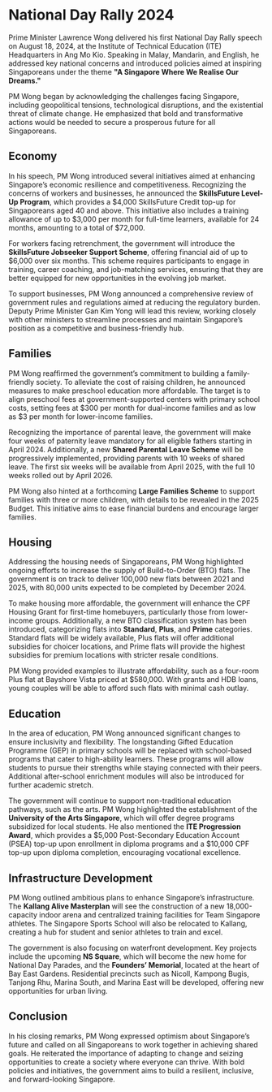 # National Day Rally 2024

Prime Minister Lawrence Wong delivered his first National Day Rally speech on August 18, 2024, at the Institute of Technical Education (ITE) Headquarters in Ang Mo Kio. Speaking in Malay, Mandarin, and English, he addressed key national concerns and introduced policies aimed at inspiring Singaporeans under the theme **"A Singapore Where We Realise Our Dreams."**

PM Wong began by acknowledging the challenges facing Singapore, including geopolitical tensions, technological disruptions, and the existential threat of climate change. He emphasized that bold and transformative actions would be needed to secure a prosperous future for all Singaporeans.

## Economy

In his speech, PM Wong introduced several initiatives aimed at enhancing Singapore’s economic resilience and competitiveness. Recognizing the concerns of workers and businesses, he announced the **SkillsFuture Level-Up Program**, which provides a $4,000 SkillsFuture Credit top-up for Singaporeans aged 40 and above. This initiative also includes a training allowance of up to $3,000 per month for full-time learners, available for 24 months, amounting to a total of $72,000.

For workers facing retrenchment, the government will introduce the **SkillsFuture Jobseeker Support Scheme**, offering financial aid of up to $6,000 over six months. This scheme requires participants to engage in training, career coaching, and job-matching services, ensuring that they are better equipped for new opportunities in the evolving job market.

To support businesses, PM Wong announced a comprehensive review of government rules and regulations aimed at reducing the regulatory burden. Deputy Prime Minister Gan Kim Yong will lead this review, working closely with other ministers to streamline processes and maintain Singapore’s position as a competitive and business-friendly hub.

## Families

PM Wong reaffirmed the government’s commitment to building a family-friendly society. To alleviate the cost of raising children, he announced measures to make preschool education more affordable. The target is to align preschool fees at government-supported centers with primary school costs, setting fees at $300 per month for dual-income families and as low as $3 per month for lower-income families.

Recognizing the importance of parental leave, the government will make four weeks of paternity leave mandatory for all eligible fathers starting in April 2024. Additionally, a new **Shared Parental Leave Scheme** will be progressively implemented, providing parents with 10 weeks of shared leave. The first six weeks will be available from April 2025, with the full 10 weeks rolled out by April 2026.

PM Wong also hinted at a forthcoming **Large Families Scheme** to support families with three or more children, with details to be revealed in the 2025 Budget. This initiative aims to ease financial burdens and encourage larger families.

## Housing

Addressing the housing needs of Singaporeans, PM Wong highlighted ongoing efforts to increase the supply of Build-to-Order (BTO) flats. The government is on track to deliver 100,000 new flats between 2021 and 2025, with 80,000 units expected to be completed by December 2024.

To make housing more affordable, the government will enhance the CPF Housing Grant for first-time homebuyers, particularly those from lower-income groups. Additionally, a new BTO classification system has been introduced, categorizing flats into **Standard**, **Plus**, and **Prime** categories. Standard flats will be widely available, Plus flats will offer additional subsidies for choicer locations, and Prime flats will provide the highest subsidies for premium locations with stricter resale conditions.

PM Wong provided examples to illustrate affordability, such as a four-room Plus flat at Bayshore Vista priced at $580,000. With grants and HDB loans, young couples will be able to afford such flats with minimal cash outlay.

## Education

In the area of education, PM Wong announced significant changes to ensure inclusivity and flexibility. The longstanding Gifted Education Programme (GEP) in primary schools will be replaced with school-based programs that cater to high-ability learners. These programs will allow students to pursue their strengths while staying connected with their peers. Additional after-school enrichment modules will also be introduced for further academic stretch.

The government will continue to support non-traditional education pathways, such as the arts. PM Wong highlighted the establishment of the **University of the Arts Singapore**, which will offer degree programs subsidized for local students. He also mentioned the **ITE Progression Award**, which provides a $5,000 Post-Secondary Education Account (PSEA) top-up upon enrollment in diploma programs and a $10,000 CPF top-up upon diploma completion, encouraging vocational excellence.

## Infrastructure Development

PM Wong outlined ambitious plans to enhance Singapore’s infrastructure. The **Kallang Alive Masterplan** will see the construction of a new 18,000-capacity indoor arena and centralized training facilities for Team Singapore athletes. The Singapore Sports School will also be relocated to Kallang, creating a hub for student and senior athletes to train and excel.

The government is also focusing on waterfront development. Key projects include the upcoming **NS Square**, which will become the new home for National Day Parades, and the **Founders’ Memorial**, located at the heart of Bay East Gardens. Residential precincts such as Nicoll, Kampong Bugis, Tanjong Rhu, Marina South, and Marina East will be developed, offering new opportunities for urban living.

## Conclusion

In his closing remarks, PM Wong expressed optimism about Singapore’s future and called on all Singaporeans to work together in achieving shared goals. He reiterated the importance of adapting to change and seizing opportunities to create a society where everyone can thrive. With bold policies and initiatives, the government aims to build a resilient, inclusive, and forward-looking Singapore.